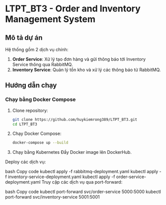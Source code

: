# LTPT_BT3 - Order and Inventory Management System

## Mô tả dự án
Hệ thống gồm 2 dịch vụ chính:
1. **Order Service**: Xử lý tạo đơn hàng và gửi thông báo tới Inventory Service thông qua RabbitMQ.
2. **Inventory Service**: Quản lý tồn kho và xử lý các thông báo từ RabbitMQ.

## Hướng dẫn chạy

### Chạy bằng Docker Compose
1. Clone repository:
   ```bash
   git clone https://github.com/huykiemrong389/LTPT_BT3.git
   cd LTPT_BT3
2. Chạy Docker Compose:
   ```bash
   docker-compose up --build
3. Chạy bằng Kubernetes
Đẩy Docker image lên DockerHub.

Deploy các dịch vụ:

bash
Copy code
kubectl apply -f rabbitmq-deployment.yaml
kubectl apply -f inventory-service-deployment.yaml
kubectl apply -f order-service-deployment.yaml
Truy cập các dịch vụ qua port-forward:

bash
Copy code
kubectl port-forward svc/order-service 5000:5000
kubectl port-forward svc/inventory-service 5001:5001
